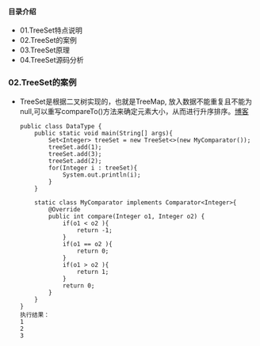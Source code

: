 #### 目录介绍
- 01.TreeSet特点说明
- 02.TreeSet的案例
- 03.TreeSet原理
- 04.TreeSet源码分析



### 02.TreeSet的案例
* TreeSet是根据二叉树实现的，也就是TreeMap, 放入数据不能重复且不能为null,可以重写compareTo()方法来确定元素大小，从而进行升序排序。[博客](https://github.com/yangchong211/YCBlogs)
    ```
    public class DataType {
        public static void main(String[] args){
            Set<Integer> treeSet = new TreeSet<>(new MyComparator());
            treeSet.add(1);
            treeSet.add(3);
            treeSet.add(2);
            for(Integer i : treeSet){
                System.out.println(i);
            }
        }
    
        static class MyComparator implements Comparator<Integer>{
            @Override
            public int compare(Integer o1, Integer o2) {
                if(o1 < o2 ){
                    return -1;
                }
                if(o1 == o2 ){
                    return 0;
                }
                if(o1 > o2 ){
                    return 1;
                }
                return 0;
            }
        }
    }
    执行结果：
    1
    2
    3
    ```



























